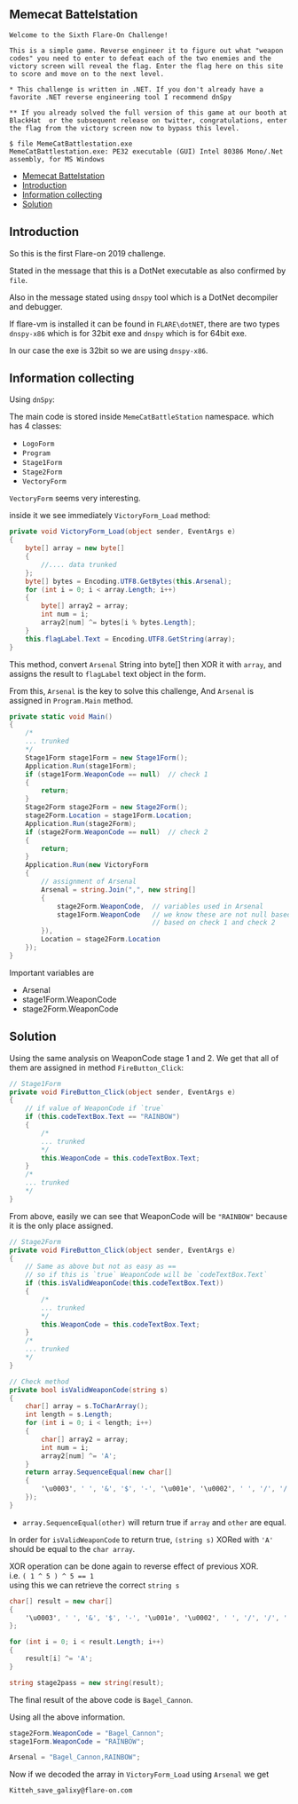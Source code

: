 Memecat Battelstation
---

```
Welcome to the Sixth Flare-On Challenge! 

This is a simple game. Reverse engineer it to figure out what "weapon codes" you need to enter to defeat each of the two enemies and the victory screen will reveal the flag. Enter the flag here on this site to score and move on to the next level.

* This challenge is written in .NET. If you don't already have a favorite .NET reverse engineering tool I recommend dnSpy

** If you already solved the full version of this game at our booth at BlackHat  or the subsequent release on twitter, congratulations, enter the flag from the victory screen now to bypass this level.
```

```
$ file MemeCatBattlestation.exe
MemeCatBattlestation.exe: PE32 executable (GUI) Intel 80386 Mono/.Net assembly, for MS Windows
```

- [Memecat Battelstation](#memecat-battelstation)
- [Introduction](#introduction)
- [Information collecting](#information-collecting)
- [Solution](#solution)

## Introduction

So this is the first Flare-on 2019 challenge.

Stated in the message that this is a DotNet executable as also confirmed by `file`.

Also in the message stated using `dnspy` tool which is a DotNet decompiler and debugger.

If flare-vm is installed it can be found in `FLARE\dotNET`, there are two types `dnspy-x86` which is for 32bit exe and `dnspy` which is for 64bit exe.

In our case the exe is 32bit so we are using `dnspy-x86`.

## Information collecting

Using `dnSpy`:

The main code is stored inside `MemeCatBattleStation` namespace.
which has 4 classes:
- `LogoForm`
- `Program`
- `Stage1Form`
- `Stage2Form`
- `VectoryForm`

`VectoryForm` seems very interesting.

inside it we see immediately `VictoryForm_Load` method:
``` C#
private void VictoryForm_Load(object sender, EventArgs e)
{
	byte[] array = new byte[]
    {
        //.... data trunked
    };
	byte[] bytes = Encoding.UTF8.GetBytes(this.Arsenal);
	for (int i = 0; i < array.Length; i++)
    {
		byte[] array2 = array;
		int num = i;
		array2[num] ^= bytes[i % bytes.Length];
	}
	this.flagLabel.Text = Encoding.UTF8.GetString(array);
}
```

This method, convert `Arsenal` String into byte[] then XOR it with `array`, and assigns the result to `flagLabel` text object in the form.

From this, `Arsenal` is the key to solve this challenge, And `Arsenal` is assigned in `Program.Main` method.

``` C#
private static void Main()
{
	/*
	... trunked
	*/
	Stage1Form stage1Form = new Stage1Form();
	Application.Run(stage1Form);
	if (stage1Form.WeaponCode == null)  // check 1
	{
		return;
	}
	Stage2Form stage2Form = new Stage2Form();
	stage2Form.Location = stage1Form.Location;
	Application.Run(stage2Form);
	if (stage2Form.WeaponCode == null)  // check 2
	{
		return;
	}
	Application.Run(new VictoryForm
	{
        // assignment of Arsenal
		Arsenal = string.Join(",", new string[]
		{
			stage2Form.WeaponCode,  // variables used in Arsenal
			stage1Form.WeaponCode   // we know these are not null based
                                    // based on check 1 and check 2
		}),
		Location = stage2Form.Location
	});
}
```
Important variables are
- Arsenal
- stage1Form.WeaponCode
- stage2Form.WeaponCode

## Solution

Using the same analysis on WeaponCode stage 1 and 2.
We get that all of them are assigned in method `FireButton_Click`:
``` C#
// Stage1Form
private void FireButton_Click(object sender, EventArgs e)
{
    // if value of WeaponCode if `true`
	if (this.codeTextBox.Text == "RAINBOW")
	{
		/*
		... trunked
		*/
		this.WeaponCode = this.codeTextBox.Text;
	}
	/*
	... trunked
	*/
}
```
From above, easily we can see that WeaponCode will be `"RAINBOW"` because it is the only place assigned.

``` C#
// Stage2Form
private void FireButton_Click(object sender, EventArgs e)
{
    // Same as above but not as easy as ==
    // so if this is `true` WeaponCode will be `codeTextBox.Text`
	if (this.isValidWeaponCode(this.codeTextBox.Text))
	{
		/*
		... trunked
		*/
		this.WeaponCode = this.codeTextBox.Text;
	}
	/*
	... trunked
	*/
}

// Check method
private bool isValidWeaponCode(string s)
{
	char[] array = s.ToCharArray();
	int length = s.Length;
    for (int i = 0; i < length; i++)
	{
	    char[] array2 = array;
		int num = i;
		array2[num] ^= 'A';
	}
	return array.SequenceEqual(new char[]
	{
		'\u0003', ' ', '&', '$', '-', '\u001e', '\u0002', ' ', '/', '/', '.', '/'
	});
}
```
- `array.SequenceEqual(other)` will return true if `array` and `other` are equal.

In order for `isValidWeaponCode` to return true, `(string s)` XORed with `'A'` should be equal to the `char array`.

XOR operation can be done again to reverse effect of previous XOR.
<br>
i.e.
`( 1 ^ 5 ) ^ 5 == 1`
<br>
using this we can retrieve the correct `string s`

``` C#
char[] result = new char[]
{
	'\u0003', ' ', '&', '$', '-', '\u001e', '\u0002', ' ', '/', '/', '.', '/'
};

for (int i = 0; i < result.Length; i++)
{
	result[i] ^= 'A';
}

string stage2pass = new string(result);
```

The final result of the above code is `Bagel_Cannon`.

Using all the above information.

``` C#
stage2Form.WeaponCode = "Bagel_Cannon";
stage1Form.WeaponCode = "RAINBOW";

Arsenal = "Bagel_Cannon,RAINBOW";
```

Now if we decoded the array in `VictoryForm_Load` using `Arsenal` we get
```
Kitteh_save_galixy@flare-on.com
```
